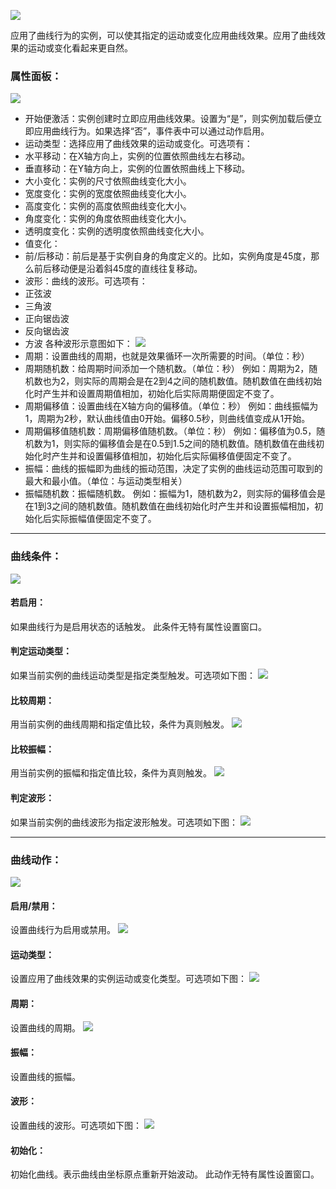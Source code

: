 ![](564d801b586d2.png)

应用了曲线行为的实例，可以使其指定的运动或变化应用曲线效果。应用了曲线效果的运动或变化看起来更自然。

### 属性面板：
![](563870f769e8d.png)
- 开始便激活：实例创建时立即应用曲线效果。设置为“是”，则实例加载后便立即应用曲线行为。如果选择“否”，事件表中可以通过动作启用。
- 运动类型：选择应用了曲线效果的运动或变化。可选项有：
 - 水平移动：在X轴方向上，实例的位置依照曲线左右移动。
 - 垂直移动：在Y轴方向上，实例的位置依照曲线上下移动。
 - 大小变化：实例的尺寸依照曲线变化大小。
 - 宽度变化：实例的宽度依照曲线变化大小。
 - 高度变化：实例的高度依照曲线变化大小。
 - 角度变化：实例的角度依照曲线变化大小。
 - 透明度变化：实例的透明度依照曲线变化大小。
 - 值变化：
 - 前/后移动：前后是基于实例自身的角度定义的。比如，实例角度是45度，那么前后移动便是沿着斜45度的直线往复移动。
- 波形：曲线的波形。可选项有：
 - 正弦波
 - 三角波
 - 正向锯齿波
 - 反向锯齿波
 - 方波
各种波形示意图如下：
![](56387100b4bbf.png)
- 周期：设置曲线的周期，也就是效果循环一次所需要的时间。（单位：秒）
- 周期随机数：给周期时间添加一个随机数。（单位：秒）
例如：周期为2，随机数也为2，则实际的周期会是在2到4之间的随机数值。随机数值在曲线初始化时产生并和设置周期值相加，初始化后实际周期便固定不变了。
- 周期偏移值：设置曲线在X轴方向的偏移值。（单位：秒）
例如：曲线振幅为1，周期为2秒，默认曲线值由0开始。偏移0.5秒，则曲线值变成从1开始。
- 周期偏移值随机数：周期偏移值随机数。（单位：秒）
例如：偏移值为0.5，随机数为1，则实际的偏移值会是在0.5到1.5之间的随机数值。随机数值在曲线初始化时产生并和设置偏移值相加，初始化后实际偏移值便固定不变了。
- 振幅：曲线的振幅即为曲线的振动范围，决定了实例的曲线运动范围可取到的最大和最小值。（单位：与运动类型相关）
- 振幅随机数：振幅随机数。
例如：振幅为1，随机数为2，则实际的偏移值会是在1到3之间的随机数值。随机数值在曲线初始化时产生并和设置振幅相加，初始化后实际振幅值便固定不变了。

------------

### 曲线条件：
![](563870f78290c.png)

#### 若启用：
如果曲线行为是启用状态的话触发。
此条件无特有属性设置窗口。

#### 判定运动类型：
如果当前实例的曲线运动类型是指定类型触发。可选项如下图：
![](563870f7cb165.png)
#### 比较周期：
用当前实例的曲线周期和指定值比较，条件为真则触发。
![](563870f79c30f.png)
#### 比较振幅：
用当前实例的振幅和指定值比较，条件为真则触发。
![](563870f78eef8.png)
#### 判定波形：
如果当前实例的曲线波形为指定波形触发。可选项如下图：
![](56387bbce7444.png)

------------

### 曲线动作：
![](56387e35911b7.png)

#### 启用/禁用：
设置曲线行为启用或禁用。
![](563870f7300a6.png)

#### 运动类型：
设置应用了曲线效果的实例运动或变化类型。可选项如下图：
![](56387fa7d23a8.png)

#### 周期：
设置曲线的周期。
![](563870f757378.png)
#### 振幅：
设置曲线的振幅。

#### 波形：
设置曲线的波形。可选项如下图：
![](56387fa7b66a4.png)

#### 初始化：
初始化曲线。表示曲线由坐标原点重新开始波动。
此动作无特有属性设置窗口。